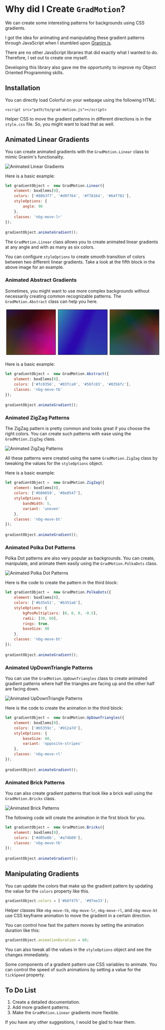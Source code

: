 # Why did I Create `GradMotion`?

We can create some interesting patterns for backgrounds using CSS gradients.

I got the idea for animating and manipulating these gradient patterns through JavaScript when I stumbled upon [Granim.js](https://github.com/sarcadass/granim.js).

There are no other JavaScript libraries that did exactly what I wanted to do. Therefore, I set out to create one myself.

Developing this library also gave me the opportunity to improve my Object Oriented Programming skills.

## Installation

You can directly load Colorful on your webpage using the following HTML:

```
<script src="path/to/grad-motion.js"></script>
```

Helper CSS to move the gradient patterns in different directions is in the `style.css` file. So, you might want to load that as well. 

## Animated Linear Gradients

You can create animated gradients with the `GradMotion.Linear` class to mimic Granim's functionality.

![Animated Linear Gradients](resources/linear-output.gif)

Here is a basic example:

```javascript
let gradientObject =  new GradMotion.Linear({
    element: boxElems[0],
    colors: ['#8063f7', '#d9f764', '#f78164', '#64f781'],
    styleOptions: {
        angle: 90
    },
    classes: 'nbg-move-lr'
});

gradientObject.animateGradient();
```

The `GradMotion.Linear` class allows you to create animated linear gradients at any angle and with as many as six colors.

You can configure `styleOptions` to create smooth transition of colors between two different linear gradients. Take a look at the fifth block in the above image for an example.

### Animated Abstract Gradients

Sometimes, you might want to use more complex backgrounds without necessarily creating common recognizable patterns. The `GradMotion.Abstract` class can help you here.

![Animated Abstract Gradients](resources/abstract-output.gif)

Here is a basic example:

```javascript
let gradientObject =  new GradMotion.Abstract({
    element: boxElems[0],
    colors: ['#fc0356', '#03fca9', '#56fc03', '#0356fc'],
    classes: 'nbg-move-tb'
});

gradientObject.animateGradient();
```

### Animated ZigZag Patterns

The ZigZag pattern is pretty common and looks great if you choose the right colors. You can create such patterns with ease using the `GradMotion.ZigZag` class.

![Animated ZigZag Patterns](resources/zigzag-output.gif)

All these patterns were created using the same `GradMotion.ZigZag` class by tweaking the values for the `styleOptions` object.

Here is a basic example:

```javascript
let gradientObject =  new GradMotion.ZigZag({
    element: boxElems[0],
    colors: ['#b00659', '#8e0547'],
    styleOptions: {
        bandWidth: 5,
        variant: 'uneven'
    },
    classes: 'nbg-move-bt'
});

gradientObject.animateGradient();
```

### Animated Polka Dot Patterns

Polka Dot patterns are also very popular as backgrounds. You can create, manipulate, and animate them easily using the `GradMotion.PolkaDots` class.

![Animated Polka Dot Patterns](resources/polka-dots-output.gif)

Here is the code to create the pattern in the third block:

```javascript
let gradientObject =  new GradMotion.PolkaDots({
    element: boxElems[0],
    colors: ['#b35e51', '#b351a6'],
    styleOptions: {
        bgPosMultipliers: [0, 0, 0, -0.5],
        radii: [30, 60], 
        rings: true,
        baseSize: 80
    },
    classes: 'nbg-move-bt'
});

gradientObject.animateGradient();
```

### Animated UpDownTriangle Patterns

You can use the `GradMotion.UpDownTriangles` class to create animated gradient patterns where half the triangles are facing up and the other half are facing down.

![Animated UpDownTriangle Patterns](resources/up-down-output.gif)

Here is the code to create the animation in the third block:

```javascript
let gradientObject =  new GradMotion.UpDownTriangles({
    element: boxElems[0],
    colors: ['#b5359c', '#912a7d'],
    styleOptions: {
        baseSize: 60,
        variant: 'opposite-stripes'
    },
    classes: 'nbg-move-rl'
});

gradientObject.animateGradient();
```

### Animated Brick Patterns

You can also create gradient patterns that look like a brick wall using the `GradMotion.Bricks` class.

![Animated Brick Patterns](resources/bricks-output.gif)

The following code will create the animation in the first block for you.

```javascript
let gradientObject =  new GradMotion.Bricks({
    element: boxElems[0],
    colors: ['#d05e0b', '#a74b09'],
    classes: 'nbg-move-tb'
});

gradientObject.animateGradient();
```

## Manipulating Gradients

You can update the colors that make up the gradient pattern by updating the value for the `colors` property like this.

```javascript
gradientObject.colors = ['#b8f475', '#97ee33'];
```

Helper classes like `nbg-move-tb`, `nbg-move-lr`, `nbg-move-rl`, and `nbg-move-bt` use CSS keyframe animation to move the gradient in a certain direction.

You can control how fast the pattern moves by setting the animation duration like this:

```javascript
gradientObject.animationDuration = 60;
```

You can also tweak all the values in the `styleOptions` object and see the changes immediately.

Some components of a gradient pattern use CSS variables to animate. You can control the speed of such animations by setting a value for the `tickSpeed` property.

## To Do List

1. Create a detailed documentation.
2. Add more gradient patterns.
3. Make the `GradMotion.Linear` gradients more flexible.

If you have any other suggestions, I would be glad to hear them.


